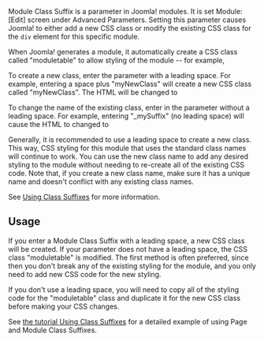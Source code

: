 <!-- Filename: Module_Class_Suffix / Display title: Modul-Klassen-Suffix -->

Module Class Suffix is a parameter in Joomla! modules. It is set Module:
\[Edit\] screen under Advanced Parameters. Setting this parameter causes
Joomla! to either add a new CSS class or modify the existing CSS class
for the `div` element for this specific module.

When Joomla! generates a module, it automatically create a CSS class
called "moduletable" to allow styling of the module -- for example,

To create a new class, enter the parameter with a leading space. For
example, entering a space plus "myNewClass" will create a new CSS class
called "myNewClass". The HTML will be changed to

To change the name of the existing class, enter in the parameter without
a leading space. For example, entering "\_mySuffix" (no leading space)
will cause the HTML to changed to

Generally, it is recommended to use a leading space to create a new
class. This way, CSS styling for this module that uses the standard
class names will continue to work. You can use the new class name to add
any desired styling to the module without needing to re-create all of
the existing CSS code. Note that, if you create a new class name, make
sure it has a unique name and doesn't conflict with any existing class
names.

See [Using Class
Suffixes](https://docs.joomla.org/Using_Class_Suffixes "Using Class Suffixes")
for more information.

## Usage

If you enter a Module Class Suffix with a leading space, a new CSS class
will be created. If your parameter does not have a leading space, the
CSS class "moduletable" is modified. The first method is often
preferred, since then you don't break any of the existing styling for
the module, and you only need to add new CSS code for the new styling.

If you don't use a leading space, you will need to copy all of the
styling code for the "moduletable" class and duplicate it for the new
CSS class before making your CSS changes.

See [the tutorial Using Class
Suffixes](https://docs.joomla.org/Using_Class_Suffixes "Using Class Suffixes")
for a detailed example of using Page and Module Class Suffixes.
